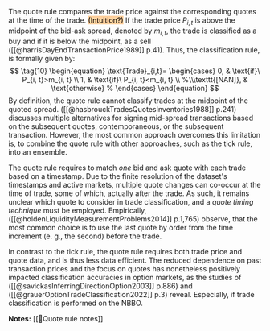 The quote rule compares the trade price against the corresponding quotes at the time of the trade. <mark style="background: #FFB86CA6;">(Intuition?)</mark> If the trade price $P_{i,t}$ is above the midpoint of the bid-ask spread, denoted by $m_{i,t}$, the trade is classified as a buy and if it is below the midpoint, as a sell ([[@harrisDayEndTransactionPrice1989]] p.41). Thus, the classification rule, is formally given by:
$$
\tag{10}
  \begin{equation}
    \text{Trade}_{i,t}=
    \begin{cases}
      0, & \text{if}\ P_{i, t}>m_{i, t} \\
      1, & \text{if}\ P_{i, t}<m_{i, t}  \\
      %\\\texttt{[NAN]}, & \text{otherwise} %
    \end{cases}
  \end{equation}
$$
By definition, the quote rule cannot classify trades at the midpoint of the quoted spread. ([[@hasbrouckTradesQuotesInventories1988]] p.241) discusses multiple alternatives for signing mid-spread transactions based on the subsequent quotes, contemporaneous, or the subsequent transaction. However, the most common approach overcomes this limitation is, to combine the quote rule with other approaches, such as the tick rule, into an ensemble.

The quote rule requires to match *one* bid and ask quote with each trade based on a timestamp. Due to the finite resolution of the dataset's timestamps and active markets, multiple quote changes can co-occur at the time of trade, some of which, actually after the trade. As such, it remains unclear which quote to consider in trade classification, and a *quote timing technique* must be employed. Empirically,  ([[@holdenLiquidityMeasurementProblems2014]] p.1,765) observe, that the most common choice is to use the last quote by order from the time increment (e. g., the second) before the trade.

In contrast to the tick rule, the quote rule requires both trade price and quote data, and is thus less data efficient. The reduced dependence on past transaction prices and the focus on quotes has nonetheless positively impacted classification accuracies in option markets, as the studies of ([[@savickasInferringDirectionOption2003]] p.886) and ([[@grauerOptionTradeClassification2022]] p.3) reveal. Especially, if trade classification is performed on the NBBO.

**Notes:**
[[🔢Quote rule notes]]